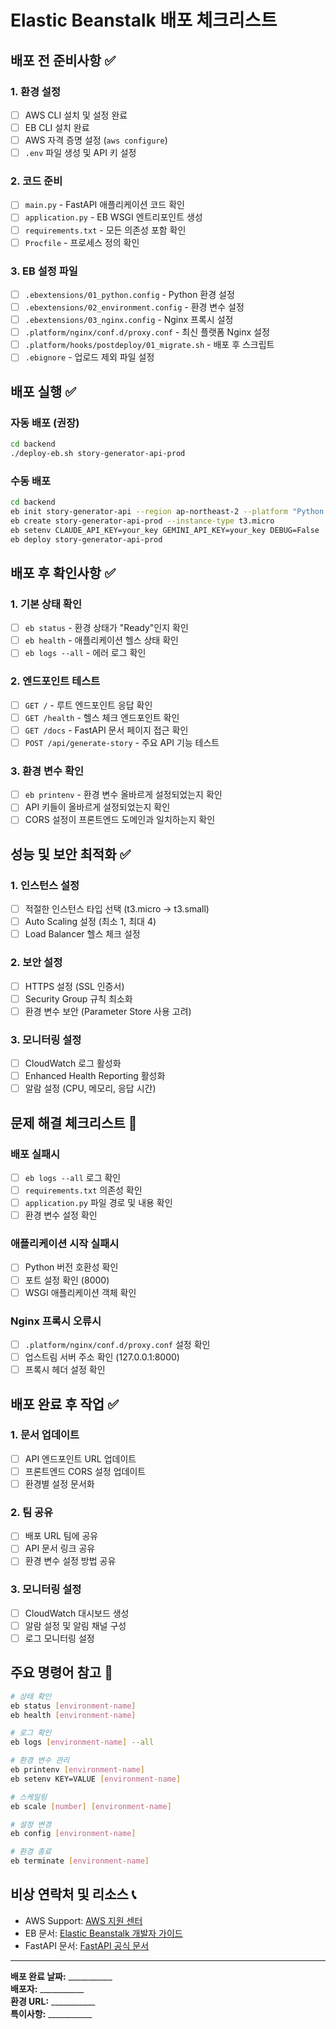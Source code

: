 # Elastic Beanstalk 배포 체크리스트

## 배포 전 준비사항 ✅

### 1. 환경 설정
- [ ] AWS CLI 설치 및 설정 완료
- [ ] EB CLI 설치 완료
- [ ] AWS 자격 증명 설정 (`aws configure`)
- [ ] `.env` 파일 생성 및 API 키 설정

### 2. 코드 준비
- [ ] `main.py` - FastAPI 애플리케이션 코드 확인
- [ ] `application.py` - EB WSGI 엔트리포인트 생성
- [ ] `requirements.txt` - 모든 의존성 포함 확인
- [ ] `Procfile` - 프로세스 정의 확인

### 3. EB 설정 파일
- [ ] `.ebextensions/01_python.config` - Python 환경 설정
- [ ] `.ebextensions/02_environment.config` - 환경 변수 설정
- [ ] `.ebextensions/03_nginx.config` - Nginx 프록시 설정
- [ ] `.platform/nginx/conf.d/proxy.conf` - 최신 플랫폼 Nginx 설정
- [ ] `.platform/hooks/postdeploy/01_migrate.sh` - 배포 후 스크립트
- [ ] `.ebignore` - 업로드 제외 파일 설정

## 배포 실행 ✅

### 자동 배포 (권장)
```bash
cd backend
./deploy-eb.sh story-generator-api-prod
```

### 수동 배포
```bash
cd backend
eb init story-generator-api --region ap-northeast-2 --platform "Python 3.11"
eb create story-generator-api-prod --instance-type t3.micro
eb setenv CLAUDE_API_KEY=your_key GEMINI_API_KEY=your_key DEBUG=False
eb deploy story-generator-api-prod
```

## 배포 후 확인사항 ✅

### 1. 기본 상태 확인
- [ ] `eb status` - 환경 상태가 "Ready"인지 확인
- [ ] `eb health` - 애플리케이션 헬스 상태 확인
- [ ] `eb logs --all` - 에러 로그 확인

### 2. 엔드포인트 테스트
- [ ] `GET /` - 루트 엔드포인트 응답 확인
- [ ] `GET /health` - 헬스 체크 엔드포인트 확인
- [ ] `GET /docs` - FastAPI 문서 페이지 접근 확인
- [ ] `POST /api/generate-story` - 주요 API 기능 테스트

### 3. 환경 변수 확인
- [ ] `eb printenv` - 환경 변수 올바르게 설정되었는지 확인
- [ ] API 키들이 올바르게 설정되었는지 확인
- [ ] CORS 설정이 프론트엔드 도메인과 일치하는지 확인

## 성능 및 보안 최적화 ✅

### 1. 인스턴스 설정
- [ ] 적절한 인스턴스 타입 선택 (t3.micro → t3.small)
- [ ] Auto Scaling 설정 (최소 1, 최대 4)
- [ ] Load Balancer 헬스 체크 설정

### 2. 보안 설정
- [ ] HTTPS 설정 (SSL 인증서)
- [ ] Security Group 규칙 최소화
- [ ] 환경 변수 보안 (Parameter Store 사용 고려)

### 3. 모니터링 설정
- [ ] CloudWatch 로그 활성화
- [ ] Enhanced Health Reporting 활성화
- [ ] 알람 설정 (CPU, 메모리, 응답 시간)

## 문제 해결 체크리스트 🔧

### 배포 실패시
- [ ] `eb logs --all` 로그 확인
- [ ] `requirements.txt` 의존성 확인
- [ ] `application.py` 파일 경로 및 내용 확인
- [ ] 환경 변수 설정 확인

### 애플리케이션 시작 실패시
- [ ] Python 버전 호환성 확인
- [ ] 포트 설정 확인 (8000)
- [ ] WSGI 애플리케이션 객체 확인

### Nginx 프록시 오류시
- [ ] `.platform/nginx/conf.d/proxy.conf` 설정 확인
- [ ] 업스트림 서버 주소 확인 (127.0.0.1:8000)
- [ ] 프록시 헤더 설정 확인

## 배포 완료 후 작업 ✅

### 1. 문서 업데이트
- [ ] API 엔드포인트 URL 업데이트
- [ ] 프론트엔드 CORS 설정 업데이트
- [ ] 환경별 설정 문서화

### 2. 팀 공유
- [ ] 배포 URL 팀에 공유
- [ ] API 문서 링크 공유
- [ ] 환경 변수 설정 방법 공유

### 3. 모니터링 설정
- [ ] CloudWatch 대시보드 생성
- [ ] 알람 설정 및 알림 채널 구성
- [ ] 로그 모니터링 설정

## 주요 명령어 참고 📝

```bash
# 상태 확인
eb status [environment-name]
eb health [environment-name]

# 로그 확인
eb logs [environment-name] --all

# 환경 변수 관리
eb printenv [environment-name]
eb setenv KEY=VALUE [environment-name]

# 스케일링
eb scale [number] [environment-name]

# 설정 변경
eb config [environment-name]

# 환경 종료
eb terminate [environment-name]
```

## 비상 연락처 및 리소스 📞

- AWS Support: [AWS 지원 센터](https://console.aws.amazon.com/support/)
- EB 문서: [Elastic Beanstalk 개발자 가이드](https://docs.aws.amazon.com/elasticbeanstalk/)
- FastAPI 문서: [FastAPI 공식 문서](https://fastapi.tiangolo.com/)

---

**배포 완료 날짜:** ___________  
**배포자:** ___________  
**환경 URL:** ___________  
**특이사항:** ___________
